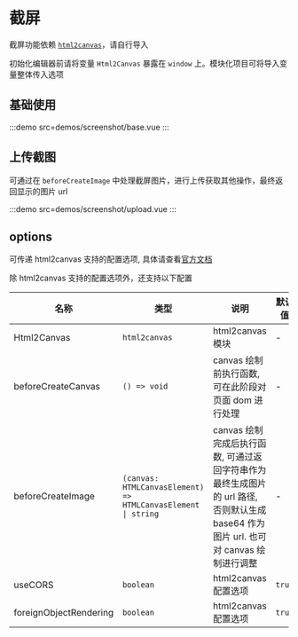 # 截屏

截屏功能依赖 [`html2canvas`](https://github.com/niklasvh/html2canvas)，请自行导入

初始化编辑器前请将变量 `Html2Canvas` 暴露在 `window` 上。模块化项目可将导入变量整体传入选项

## 基础使用

:::demo src=demos/screenshot/base.vue
:::

## 上传截图

可通过在 `beforeCreateImage` 中处理截屏图片，进行上传获取其他操作，最终返回显示的图片 url

:::demo src=demos/screenshot/upload.vue
:::

## options

可传递 html2canvas 支持的配置选项, 具体请查看[官方文档](https://html2canvas.hertzen.com/configuration)

除 html2canvas 支持的配置选项外，还支持以下配置

| 名称                   | 类型                                                         | 说明                                                                                                                                 | 默认值 |
| ---------------------- | ------------------------------------------------------------ | ------------------------------------------------------------------------------------------------------------------------------------ | ------ |
| Html2Canvas            | `html2canvas`                                                | html2canvas 模块                                                                                                                     | -      |
| beforeCreateCanvas     | `() => void`                                                 | canvas 绘制前执行函数, 可在此阶段对页面 dom 进行处理                                                                                 | -      |
| beforeCreateImage      | `(canvas: HTMLCanvasElement) => HTMLCanvasElement \| string` | canvas 绘制完成后执行函数, 可通过返回字符串作为最终生成图片的 url 路径, 否则默认生成 base64 作为图片 url. 也可对 canvas 绘制进行调整 | -      |
| useCORS                | `boolean`                                                    | html2canvas 配置选项                                                                                                                 | `true` |
| foreignObjectRendering | `boolean`                                                    | html2canvas 配置选项                                                                                                                 | `true` |
